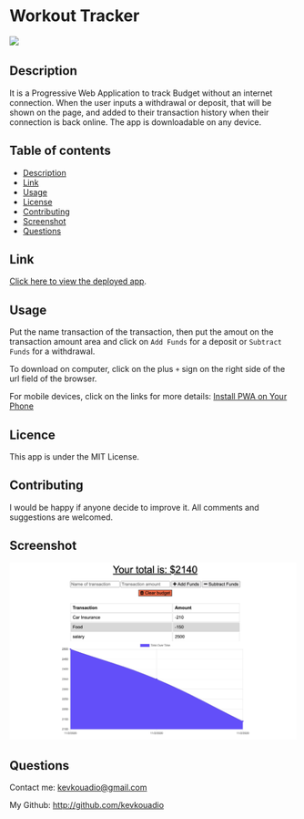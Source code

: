 # Workout Tracker
![](https://img.shields.io/badge/license-MIT-green)
## Description
It is a Progressive Web Application to track Budget without an internet connection. When the user inputs a withdrawal or deposit, that will be shown on the page, and added to their transaction history when their connection is back online. The app is downloadable on any device.  
## Table of contents
* [Description](#Description)
* [Link](#Link)
* [Usage](#Usage)
* [License](#License)
* [Contributing](#Contributing)
* [Screenshot](#Screenshot)
* [Questions](#Questions)
## Link
[Click here to view the deployed app](https://kk-budget-tracker.herokuapp.com/).
## Usage
Put the name transaction of the transaction, then put the amout on the transaction amount area and click on `Add Funds` for a deposit or `Subtract Funds` for a withdrawal.

To download on computer, click on the plus `+` sign on the right side of the url field of the browser.  

For mobile devices, click on the links for more details: [Install PWA on Your Phone](https://mobilesyrup.com/2020/05/24/how-install-progressive-web-app-pwa-android-ios-pc-mac/)

## Licence
This app is under the MIT License.
## Contributing
I would be happy if anyone decide to improve it. All comments and suggestions are welcomed.
## Screenshot
![](public/icons/Screenshot.png) 

## Questions
Contact me: kevkouadio@gmail.com

My Github: http://github.com/kevkouadio
